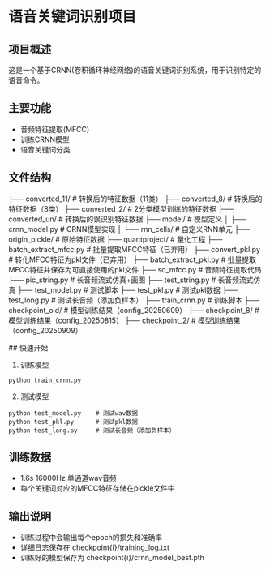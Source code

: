 # 语音关键词识别项目

## 项目概述
这是一个基于CRNN(卷积循环神经网络)的语音关键词识别系统，用于识别特定的语音命令。

## 主要功能
- 音频特征提取(MFCC)
- 训练CRNN模型
- 语音关键词分类

## 文件结构
├── converted_11/           # 转换后的特征数据（11类）
├── converted_8/            # 转换后的特征数据（8类）
├── converted_2/            # 2分类模型训练的特征数据
├── converted_un/           # 转换后的误识别特征数据
├── model/                  # 模型定义
│   ├── crnn_model.py       # CRNN模型实现
│   └── rnn_cells/          # 自定义RNN单元
├── origin_pickle/          # 原始特征数据
├── quantproject/           # 量化工程
├── batch_extract_mfcc.py   # 批量提取MFCC特征（已弃用）
├── convert_pkl.py          # 转化MFCC特征为pkl文件（已弃用）
├── batch_extract_pkl.py    # 批量提取MFCC特征并保存为可直接使用的pkl文件
├── so_mfcc.py              # 音频特征提取代码
├── pic_string.py           # 长音频流式仿真+画图
├── test_string.py          # 长音频流式仿真
├── test_model.py           # 测试脚本
├── test_pkl.py             # 测试pkl数据
├── test_long.py            # 测试长音频（添加负样本）
├── train_crnn.py           # 训练脚本
├── checkpoint_old/         # 模型训练结果（config_20250609）
├── checkpoint_8/           # 模型训练结果（config_20250815）
├── checkpoint_2/           # 模型训练结果（config_20250909）


## 快速开始
1. 训练模型
```
python train_crnn.py
```

2. 测试模型
```
python test_model.py    # 测试wav数据
python test_pkl.py      # 测试pkl数据
python test_long.py     # 测试长音频（添加负样本）
```

## 训练数据
- 1.6s 16000Hz 单通道wav音频
- 每个关键词对应的MFCC特征存储在pickle文件中

## 输出说明
- 训练过程中会输出每个epoch的损失和准确率
- 详细日志保存在 checkpoint{i}/training_log.txt
- 训练好的模型保存为 checkpoint{i}/crnn_model_best.pth
